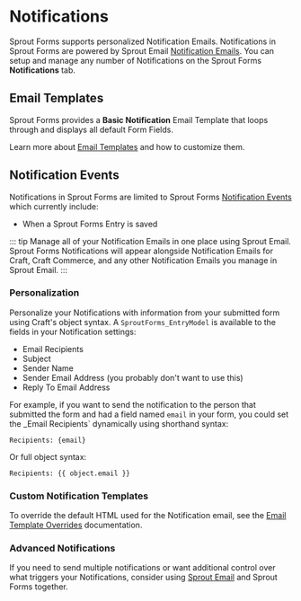 # Notifications

Sprout Forms supports personalized Notification Emails. Notifications in Sprout Forms are powered by Sprout Email [Notification Emails](./../email/notification-emails.md). You can setup and manage any number of Notifications on the Sprout Forms **Notifications** tab.

## Email Templates

Sprout Forms provides a **Basic Notification** Email Template that loops through and displays all default Form Fields.

Learn more about [Email Templates](../email/default-email-templates.md) and how to customize them.  

## Notification Events 

Notifications in Sprout Forms are limited to Sprout Forms [Notification Events](./../email/custom-notification-events.md) which currently include:

- When a Sprout Forms Entry is saved

::: tip
Manage all of your Notification Emails in one place using Sprout Email. Sprout Forms Notifications will appear alongside Notification Emails for Craft, Craft Commerce, and any other Notification Emails you manage in Sprout Email.
:::

### Personalization

Personalize your Notifications with information from your submitted form using Craft's object syntax. A `SproutForms_EntryModel` is available to the fields in your Notification settings:

- Email Recipients
- Subject
- Sender Name
- Sender Email Address (you probably don't want to use this)
- Reply To Email Address

For example, if you want to send the notification to the person that submitted the form and had a field named `email` in your form, you could set the _Email Recipients` dynamically using shorthand syntax:

```
Recipients: {email}
```

Or full object syntax:

```
Recipients: {{ object.email }}
```

### Custom Notification Templates

To override the default HTML used for the Notification email, see the [Email Template Overrides](../email/template-overrides.md) documentation.

### Advanced Notifications

If you need to send multiple notifications or want additional control over what triggers your Notifications, consider using [Sprout Email](./../email) and Sprout Forms together.